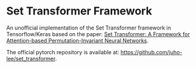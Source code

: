 # Set Transformer Framework

An unofficial implementation of the Set Transformer framework in Tensorflow/Keras based on the paper: [Set Transformer: A Framework for Attention-based Permutation-Invariant Neural Networks](https://arxiv.org/abs/1810.00825).

The official pytorch repository is available at: https://github.com/juho-lee/set_transformer.